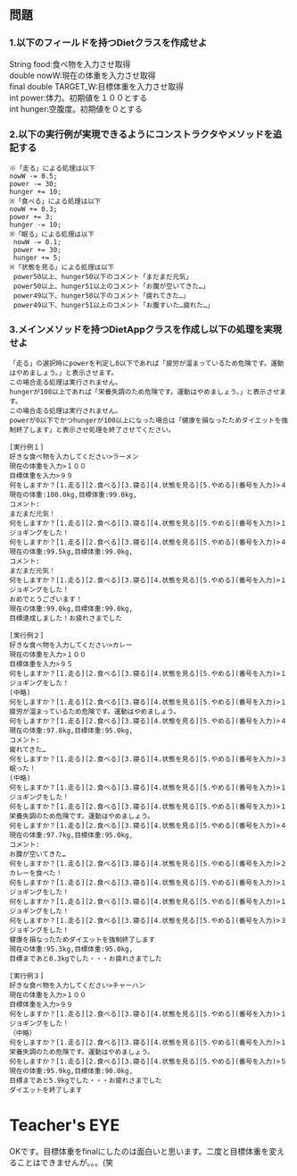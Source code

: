 ## 問題  
### 1.以下のフィールドを持つDietクラスを作成せよ  
 String food:食べ物を入力させ取得  
 double nowW:現在の体重を入力させ取得  
 final double TARGET_W:目標体重を入力させ取得  
 int power:体力。初期値を１００とする  
 int hunger:空腹度。初期値を０とする  
 
### 2.以下の実行例が実現できるようにコンストラクタやメソッドを追記する  
	※「走る」による処理は以下  
	nowW -= 0.5;  
 	power -= 30;  
 	hunger += 10;  
	※「食べる」による処理は以下  
	nowW += 0.3;  
	power += 3;  
	hunger -= 10;  
	※「眠る」による処理は以下  
	 nowW -= 0.1;  
	 power += 30;  
	 hunger += 5;  
	※「状態を見る」による処理は以下  
	 power50以上、hunger50以下のコメント「まだまだ元気」  
	 power50以上、hunger51以上のコメント「お腹が空いてきた…」  
	 power49以下、hunger50以下のコメント「疲れてきた…」  
	 power49以下、hunger51以上のコメント「お腹すいた…疲れた…」  
	 
### 3.メインメソッドを持つDietAppクラスを作成し以下の処理を実現せよ
	「走る」の選択時にpowerを判定し0以下であれば「疲労が溜まっているため危険です。運動はやめましょう。」と表示させます。
	この場合走る処理は実行されません。
	hungerが100以上であれば「栄養失調のため危険です。運動はやめましょう。」と表示させます。
	この場合走る処理は実行されません。
	powerが0以下でかつhungerが100以上になった場合は「健康を損なったためダイエットを強制終了します」と表示させ処理を終了させてください。

```
[実行例１]  
好きな食べ物を入力してください>ラーメン
現在の体重を入力>１００
目標体重を入力>９９
何をしますか？[1.走る][2.食べる][3.寝る][4.状態を見る][5.やめる](番号を入力)>４
現在の体重:100.0kg,目標体重:99.0kg,
コメント:
まだまだ元気！
何をしますか？[1.走る][2.食べる][3.寝る][4.状態を見る][5.やめる](番号を入力)>１
ジョギングをした！
何をしますか？[1.走る][2.食べる][3.寝る][4.状態を見る][5.やめる](番号を入力)>４
現在の体重:99.5kg,目標体重:99.0kg,
コメント:
まだまだ元気！
何をしますか？[1.走る][2.食べる][3.寝る][4.状態を見る][5.やめる](番号を入力)>１
ジョギングをした！
おめでとうございます！
現在の体重:99.0kg,目標体重:99.0kg,
目標達成しました！お疲れさまでした

[実行例２]
好きな食べ物を入力してください>カレー
現在の体重を入力>１００
目標体重を入力>９５
何をしますか？[1.走る][2.食べる][3.寝る][4.状態を見る][5.やめる](番号を入力)>１
ジョギングをした！
(中略)
何をしますか？[1.走る][2.食べる][3.寝る][4.状態を見る][5.やめる](番号を入力)>１
疲労が溜まっているため危険です。運動はやめましょう。
何をしますか？[1.走る][2.食べる][3.寝る][4.状態を見る][5.やめる](番号を入力)>４
現在の体重:97.8kg,目標体重:95.0kg,
コメント:
疲れてきた…
何をしますか？[1.走る][2.食べる][3.寝る][4.状態を見る][5.やめる](番号を入力)>３
眠った！
(中略)
何をしますか？[1.走る][2.食べる][3.寝る][4.状態を見る][5.やめる](番号を入力)>１
ジョギングをした！
何をしますか？[1.走る][2.食べる][3.寝る][4.状態を見る][5.やめる](番号を入力)>１
栄養失調のため危険です。運動はやめましょう。
何をしますか？[1.走る][2.食べる][3.寝る][4.状態を見る][5.やめる](番号を入力)>４
現在の体重:97.7kg,目標体重:95.0kg,
コメント:
お腹が空いてきた…
何をしますか？[1.走る][2.食べる][3.寝る][4.状態を見る][5.やめる](番号を入力)>２
カレーを食べた！
何をしますか？[1.走る][2.食べる][3.寝る][4.状態を見る][5.やめる](番号を入力)>１
ジョギングをした！
何をしますか？[1.走る][2.食べる][3.寝る][4.状態を見る][5.やめる](番号を入力)>１
ジョギングをした！
何をしますか？[1.走る][2.食べる][3.寝る][4.状態を見る][5.やめる](番号を入力)>３
ジョギングをした！
健康を損なったためダイエットを強制終了します
現在の体重:95.3kg,目標体重:95.0kg,
目標まであと0.3kgでした・・・お疲れさまでした

[実行例３]
好きな食べ物を入力してください>チャーハン
現在の体重を入力>１００
目標体重を入力>９９
何をしますか？[1.走る][2.食べる][3.寝る][4.状態を見る][5.やめる](番号を入力)>１
ジョギングをした！
（中略）
何をしますか？[1.走る][2.食べる][3.寝る][4.状態を見る][5.やめる](番号を入力)>１
栄養失調のため危険です。運動はやめましょう。
何をしますか？[1.走る][2.食べる][3.寝る][4.状態を見る][5.やめる](番号を入力)>５
現在の体重:95.9kg,目標体重:90.0kg,
目標まであと5.9kgでした・・・お疲れさまでした
ダイエットを終了します
```

# Teacher's EYE

OKです。目標体重をfinalにしたのは面白いと思います。二度と目標体重を変えることはできませんが。。。(笑
